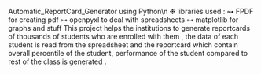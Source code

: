 Automatic_ReportCard_Generator using Python\n
❉ libraries used : 
⊶ FPDF for creating pdf
⊶ openpyxl to deal with spreadsheets
⊶ matplotlib for graphs and stuff 
This project helps the institutions to generate reportcards of  thousands of students who are enrolled with them , the data of each student is read from the spreadsheet and the reportcard which contain overall percentile of the student, performance of the student compared to rest of the class is generated . 
